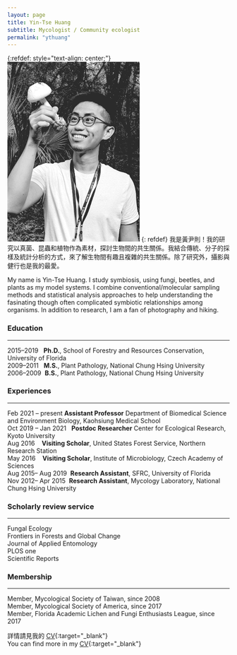 ```yaml
---
layout: page
title: Yin-Tse Huang
subtitle: Mycologist / Community ecologist
permalink: "ythuang"
---
```

{:refdef: style="text-align: center;"}
![](assets/img/people/MeintheField_300px.png)
{: refdef}
我是黃尹則！我的研究以真菌、昆蟲和植物作為素材，探討生物間的共生關係。我結合傳統、分子的採樣及統計分析的方式，來了解生物間有趣且複雜的共生關係。除了研究外，攝影與健行也是我的最愛。<br>

My name is Yin-Tse Huang. I study symbiosis, using fungi, beetles, and plants as my model systems. I combine conventional/molecular sampling methods and statistical analysis approaches to help understanding the fasinating though often complicated symbiotic relationships among organisms. In addition to research, I am a fan of photography and hiking.

### Education

______

2015–2019&nbsp;&nbsp;&nbsp;**Ph.D.**, School of Forestry and Resources Conservation, University of Florida<br>
2009–2011&nbsp;&nbsp;&nbsp;**M.S.**, Plant Pathology, National Chung Hsing University<br>
2006–2009&nbsp;&nbsp;**B.S.**, Plant Pathology, National Chung Hsing University<br>

### Experiences

______
Feb 2021 – present **Assistant Professor** Department of Biomedical Science and Environment Biology, Kaohsiung Medical School<br>
Oct 2019 – Jan 2021 &nbsp;&nbsp;**Postdoc Researcher** Center for Ecological Research, Kyoto University<br>
Aug 2016&nbsp;&nbsp;&nbsp;&nbsp;**Visiting Scholar**, United States Forest Service, Northern Research Station<br>
May 2016&nbsp;&nbsp;&nbsp;&nbsp;**Visiting Scholar**, Institute of Microbiology, Czech Academy of Sciences<br>
Aug 2015– Aug 2019&nbsp;&nbsp;**Research Assistant**, SFRC, University of Florida<br>
Nov 2012– Apr 2015&nbsp;&nbsp;**Research Assistant**, Mycology Laboratory, National Chung Hsing University

### Scholarly review service

_______

Fungal Ecology<br>
Frontiers in Forests and Global Change<br>
Journal of Applied Entomology<br>
PLOS one<br>
Scientific Reports

### Membership

_______

Member, Mycological Society of Taiwan, since 2008<br>
Member, Mycological Society of America, since 2017<br>
Member, Florida Academic Lichen and Fungi Enthusiasts League, since 2017

詳情請見我的 [CV](https://drive.google.com/file/d/1UJG5li-A7ZPGXgL8LeeDQflfupqkbPZs/view?usp=sharing){:target="_blank"}<br> 
You can find more in my [CV](https://drive.google.com/file/d/1UJG5li-A7ZPGXgL8LeeDQflfupqkbPZs/view?usp=sharing){:target="_blank"}
